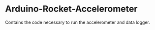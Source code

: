 # Arduino-Rocket-Accelerometer
Contains the code necessary to run the accelerometer and data logger.
